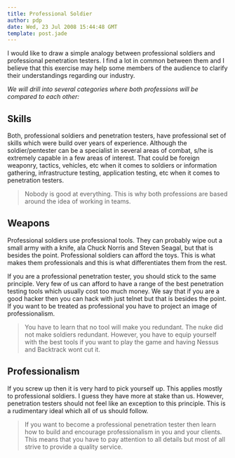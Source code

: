 ```yaml
---
title: Professional Soldier
author: pdp
date: Wed, 23 Jul 2008 15:44:48 GMT
template: post.jade
---
```


I would like to draw a simple analogy between professional soldiers and professional penetration testers. I find a lot in common between them and I believe that this exercise may help some members of the audience to clarify their understandings regarding our industry.

_We will drill into several categories where both professions will be compared to each other:_

## Skills

Both, professional soldiers and penetration testers, have professional set of skills which were build over years of experience. Although the soldier/pentester can be a specialist in several areas of combat, s/he is extremely capable in a few areas of interest. That could be foreign weaponry, tactics, vehicles, etc when it comes to soldiers or information gathering, infrastructure testing, application testing, etc when it comes to penetration testers.

> Nobody is good at everything. This is why both professions are based around the idea of working in teams.

## Weapons

Professional soldiers use professional tools. They can probably wipe out a small army with a knife, ala Chuck Norris and Steven Seagal, but that is besides the point. Professional soldiers can afford the toys. This is what makes them professionals and this is what differentiates them from the rest.

If you are a professional penetration tester, you should stick to the same principle. Very few of us can afford to have a range of the best penetration testing tools which usually cost too much money. We say that if you are a good hacker then you can hack with just telnet but that is besides the point. If you want to be treated as professional you have to project an image of professionalism.

> You have to learn that no tool will make you redundant. The nuke did not make soldiers redundant. However, you have to equip yourself with the best tools if you want to play the game and having Nessus and Backtrack wont cut it.

## Professionalism

If you screw up then it is very hard to pick yourself up. This applies mostly to professional soldiers. I guess they have more at stake than us. However, penetration testers should not feel like an exception to this principle. This is a rudimentary ideal which all of us should follow.

> If you want to become a professional penetration tester then learn how to build and encourage professionalism in you and your clients. This means that you have to pay attention to all details but most of all strive to provide a quality service.
